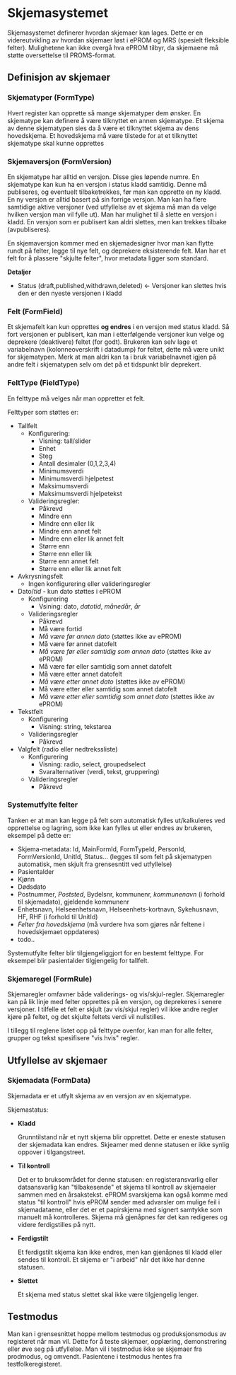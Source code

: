 # Skjemasystemet

Skjemasystemet definerer hvordan skjemaer kan lages.
Dette er en videreutvikling av hvordan skjemaer løst i ePROM og MRS (spesielt fleksible felter). Mulighetene kan ikke overgå hva ePROM tilbyr, da skjemaene må støtte oversettelse til PROMS-format.

## Definisjon av skjemaer

### Skjematyper (FormType)
Hvert register kan opprette så mange skjematyper dem ønsker.
En skjematype kan definere å være tilknyttet en annen skjematype. Et skjema av denne skjematypen sies da å være et tilknyttet skjema av dens hovedskjema. Et hovedskjema må være tilstede for at et tilknyttet skjematype skal kunne opprettes

### Skjemaversjon (FormVersion)
En skjematype har alltid en versjon. Disse gies løpende numre. En skjematype kan kun ha en versjon i status kladd samtidig. Denne må publiseres, og eventuelt tilbaketrekkes, før man kan opprette en ny kladd. En ny versjon er alltid basert på sin forrige versjon. Man kan ha flere samtidige aktive versjoner (ved utfyllelse av et skjema må man da velge hvilken versjon man vil fylle ut). Man har mulighet til å slette en versjon i kladd. En versjon som er publisert kan aldri slettes, men kan trekkes tilbake (avpubliseres).

En skjemaversjon kommer med en skjemadesigner hvor man kan flytte rundt på felter, legge til nye felt, og deprekere eksisterende felt. Man har et felt for å plassere "skjulte felter", hvor metadata ligger som standard.

**Detaljer**
* Status (draft,published,withdrawn,deleted) <- Versjoner kan slettes hvis den er den nyeste versjonen i kladd
	  
### Felt (FormField)
Et skjemafelt kan kun opprettes **og endres** i en versjon med status kladd. Så fort versjonen er publisert, kan man i etterfølgende versjoner kun velge og deprekere (deaktivere) feltet (for godt). Brukeren kan selv lage et variabelnavn (kolonneoverskrift i datadump) for feltet, dette må være unikt for skjematypen. Merk at man aldri kan ta i bruk variabelnavnet igjen på andre felt i skjematypen selv om det på et tidspunkt blir deprekert.
	
### FeltType (FieldType)
En felttype må velges når man oppretter et felt. 

Felttyper som støttes er:
* Tallfelt
	* Konfigurering:
		* Visning: tall/slider
		* Enhet
		* Steg
		* Antall desimaler (0,1,2,3,4)
		* Minimumsverdi
		* Minimumsverdi hjelpetest
		* Maksimumsverdi
		* Maksimumsverdi hjelpetekst
	* Valideringsregler:
		* Påkrevd
		* Mindre enn
		* Mindre enn eller lik
		* Mindre enn annet felt
		* Mindre enn eller lik annet felt
		* Større enn
		* Større enn eller lik
		* Større enn annet felt
		* Større enn eller lik annet felt
* Avkrysningsfelt
	* Ingen konfigurering eller valideringsregler
* Dato/*tid* - kun dato støttes i ePROM
	* Konfigurering
		* Vsining: dato, *datotid*, *månedår*, *år*
	* Valideringsregler
		* Påkrevd
		* Må være fortid
		* *Må være før annen dato* (støttes ikke av ePROM)
		* Må være før annet datofelt
		* *Må være før eller samtidig som annen dato* (støttes ikke av ePROM)
		* Må være før eller samtidig som annet datofelt
		* Må være etter annet datofelt
		* *Må være etter annet dato* (støttes ikke av ePROM)
		* Må være etter eller samtidig som annet datofelt
		* *Må være etter eller samtidig som annet dato* (støttes ikke av ePROM)
* Tekstfelt 
	* Konfigurering
		* Visning: string, tekstarea
	* Valideringsregler
		* Påkrevd
* Valgfelt (radio eller nedtrekssliste)
	* Konfigurering
		* Visning: radio, select, groupedselect
		* Svaralternativer (verdi, tekst, gruppering)
	* Valideringsregler
		* Påkrevd

### Systemutfylte felter

Tanken er at man kan legge på felt som automatisk fylles ut/kalkuleres ved opprettelse og lagring, som ikke kan fylles ut eller endres av brukeren, eksempel på dette er:
* Skjema-metadata: Id, MainFormId, FormTypeId, PersonId, FormVersionId, UnitId, Status... (legges til som felt på skjematypen automatisk, men skjult fra grensesntitt ved utfyllelse)
* Pasientalder
* Kjønn
* Dødsdato
* Postnummer, *Poststed*, Bydelsnr, kommunenr, *kommunenavn* (i forhold til skjemadato), gjeldende kommunenr
* Enhetsnavn, Helseenhetsnavn, Helseenhets-kortnavn, Sykehusnavn, HF, RHF (i forhold til UnitId)
* *Felter fra hovedskjema* (må vurdere hva som gjøres når feltene i hovedskjemaet oppdateres)
* todo..

Systemutfylte felter blir tilgjengeliggjort for en bestemt felttype. For eksempel blir pasientalder tilgjengelig for tallfelt.

### Skjemaregel (FormRule)
Skjemaregler omfavner både validerings- og vis/skjul-regler. Skjemaregler kan på lik linje med felter opprettes på en versjon, og deprekeres i senere versjoner. I tilfelle et felt er skjult (av vis/skjul regler) vil ikke andre regler kjøre på feltet, og det skjulte feltets verdi vil nullstilles.

I tillegg til reglene listet opp på felttype ovenfor, kan man for alle felter, grupper og tekst spesifisere "vis hvis" regler.

## Utfyllelse av skjemaer

### Skjemadata (FormData)

Skjemadata er et utfylt skjema av en versjon av en skjematype.

Skjemastatus:
* **Kladd**
  
  Grunntilstand når et nytt skjema blir opprettet. Dette er eneste statusen der skjemadata kan endres. Skjeamer med denne statusen er ikke synlig oppover i tilgangstreet.
  
* **Til kontroll**

  Det er to bruksområdet for denne statusen: en registeransvarlig eller dataansvarlig kan "tilbakesende" et skjema til kontroll av skjemaeier sammen med en årsakstekst. ePROM svarskjema kan også komme med status "til kontroll" hvis ePROM sender med advarsler om mulige feil i skjemadataene, eller det er et papirskjema med signert samtykke som manuelt må kontrolleres. Skjema må gjenåpnes før det kan redigeres og videre ferdigstilles på nytt.
  
* **Ferdigstilt**

  Et ferdigstilt skjema kan ikke endres, men kan gjenåpnes til kladd eller sendes til kontroll. Et skjema er "i arbeid" når det ikke har denne statusen.
  
* **Slettet**

  Et skjema med status slettet skal ikke være tilgjengelig lenger.


## Testmodus
Man kan i grensesnittet hoppe mellom testmodus og produksjonsmodus av registeret når man vil. Dette for å teste skjemaer, opplæring, demonstrering eller øve seg på utfyllelse. Man vil i testmodus ikke se skjemaer fra prodmodus, og omvendt. Pasientene i testmodus hentes fra testfolkeregisteret.

